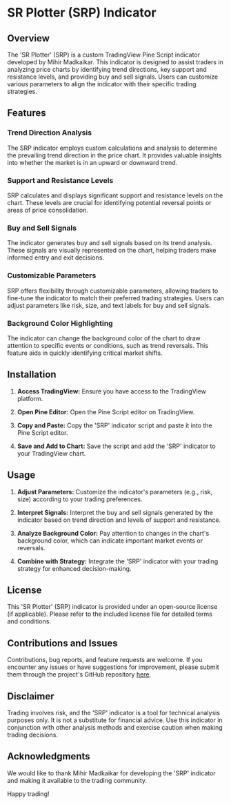 # SR Plotter (SRP) Indicator

## Overview
The 'SR Plotter' (SRP) is a custom TradingView Pine Script indicator developed by Mihir Madkaikar. This indicator is designed to assist traders in analyzing price charts by identifying trend directions, key support and resistance levels, and providing buy and sell signals. Users can customize various parameters to align the indicator with their specific trading strategies.

## Features

### Trend Direction Analysis
The SRP indicator employs custom calculations and analysis to determine the prevailing trend direction in the price chart. It provides valuable insights into whether the market is in an upward or downward trend.

### Support and Resistance Levels
SRP calculates and displays significant support and resistance levels on the chart. These levels are crucial for identifying potential reversal points or areas of price consolidation.

### Buy and Sell Signals
The indicator generates buy and sell signals based on its trend analysis. These signals are visually represented on the chart, helping traders make informed entry and exit decisions.

### Customizable Parameters
SRP offers flexibility through customizable parameters, allowing traders to fine-tune the indicator to match their preferred trading strategies. Users can adjust parameters like risk, size, and text labels for buy and sell signals.

### Background Color Highlighting
The indicator can change the background color of the chart to draw attention to specific events or conditions, such as trend reversals. This feature aids in quickly identifying critical market shifts.

## Installation

1. **Access TradingView:** Ensure you have access to the TradingView platform.

2. **Open Pine Editor:** Open the Pine Script editor on TradingView.

3. **Copy and Paste:** Copy the 'SRP' indicator script and paste it into the Pine Script editor.

4. **Save and Add to Chart:** Save the script and add the 'SRP' indicator to your TradingView chart.

## Usage

1. **Adjust Parameters:** Customize the indicator's parameters (e.g., risk, size) according to your trading preferences.

2. **Interpret Signals:** Interpret the buy and sell signals generated by the indicator based on trend direction and levels of support and resistance.

3. **Analyze Background Color:** Pay attention to changes in the chart's background color, which can indicate important market events or reversals.

4. **Combine with Strategy:** Integrate the 'SRP' indicator with your trading strategy for enhanced decision-making.

## License

This 'SR Plotter' (SRP) indicator is provided under an open-source license (if applicable). Please refer to the included license file for detailed terms and conditions.

## Contributions and Issues

Contributions, bug reports, and feature requests are welcome. If you encounter any issues or have suggestions for improvement, please submit them through the project's GitHub repository [here](<GitHub Repository URL>).

## Disclaimer

Trading involves risk, and the 'SRP' indicator is a tool for technical analysis purposes only. It is not a substitute for financial advice. Use this indicator in conjunction with other analysis methods and exercise caution when making trading decisions.

## Acknowledgments

We would like to thank Mihir Madkaikar for developing the 'SRP' indicator and making it available to the trading community.

Happy trading!
